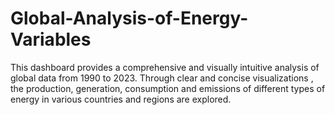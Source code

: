 # Global-Analysis-of-Energy-Variables

This dashboard provides a comprehensive and visually intuitive analysis of global data from 1990 to 2023. Through clear and concise visualizations , the production, generation, consumption and emissions of different types of energy in various countries and regions are explored.
